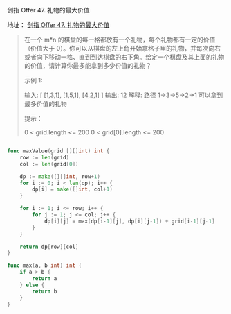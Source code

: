 剑指 Offer 47. 礼物的最大价值

地址： [剑指 Offer 47. 礼物的最大价值](https://leetcode-cn.com/problems/li-wu-de-zui-da-jie-zhi-lcof/)

> 在一个 m*n 的棋盘的每一格都放有一个礼物，每个礼物都有一定的价值（价值大于 0）。你可以从棋盘的左上角开始拿格子里的礼物，并每次向右或者向下移动一格、直到到达棋盘的右下角。给定一个棋盘及其上面的礼物的价值，请计算你最多能拿到多少价值的礼物？
>
>  
>
> 示例 1:
>
> 输入: 
> [
>   [1,3,1],
>   [1,5,1],
>   [4,2,1]
> ]
> 输出: 12
> 解释: 路径 1→3→5→2→1 可以拿到最多价值的礼物
>
>
> 提示：
>
> 0 < grid.length <= 200
> 0 < grid[0].length <= 200

``` scala

```

```go
func maxValue(grid [][]int) int {
    row := len(grid)
    col := len(grid[0])

    dp := make([][]int, row+1)
    for i := 0; i < len(dp); i++ {
        dp[i] = make([]int, col+1)
    }

    for i := 1; i <= row; i++ {
        for j := 1; j <= col; j++ {
            dp[i][j] = max(dp[i-1][j], dp[i][j-1]) + grid[i-1][j-1]
        }
    }

    return dp[row][col]
}

func max(a, b int) int {
    if a > b {
        return a
    } else {
        return b
    }
}
```

